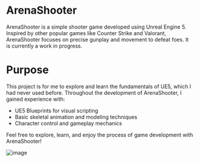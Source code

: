 # ArenaShooter

ArenaShooter is a simple shooter game developed using Unreal Engine 5. Inspired by other popular games like Counter Strike and Valorant, ArenaShooter focuses on precise gunplay and movement to defeat foes. It is currently a work in progress.

# Purpose
This project is for me to explore and learn the fundamentals of UE5, which I had never used before.
Throughout the development of ArenaShooter, I gained experience with:

- UE5 Blueprints for visual scripting
- Basic skeletal animation and modeling techniques
- Character control and gameplay mechanics

Feel free to explore, learn, and enjoy the process of game development with ArenaShooter!

![image](https://github.com/user-attachments/assets/fe063163-56a3-4d26-b474-7e19b98ee21c)
